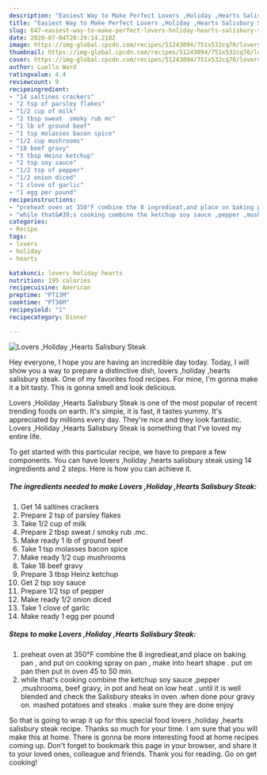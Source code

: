 ```yaml
---
description: "Easiest Way to Make Perfect Lovers ,Holiday ,Hearts Salisbury Steak"
title: "Easiest Way to Make Perfect Lovers ,Holiday ,Hearts Salisbury Steak"
slug: 647-easiest-way-to-make-perfect-lovers-holiday-hearts-salisbury-steak
date: 2020-07-04T20:29:14.218Z
image: https://img-global.cpcdn.com/recipes/51243094/751x532cq70/lovers-holiday-hearts-salisbury-steak-recipe-main-photo.jpg
thumbnail: https://img-global.cpcdn.com/recipes/51243094/751x532cq70/lovers-holiday-hearts-salisbury-steak-recipe-main-photo.jpg
cover: https://img-global.cpcdn.com/recipes/51243094/751x532cq70/lovers-holiday-hearts-salisbury-steak-recipe-main-photo.jpg
author: Luella Ward
ratingvalue: 4.4
reviewcount: 9
recipeingredient:
- "14 saltines crackers"
- "2 tsp of parsley flakes"
- "1/2 cup of milk"
- "2 tbsp sweat  smoky rub mc"
- "1 lb of ground beef"
- "1 tsp molasses bacon spice"
- "1/2 cup mushrooms"
- "18 beef gravy"
- "3 tbsp Heinz ketchup"
- "2 tsp soy sauce"
- "1/2 tsp of pepper"
- "1/2 onion diced"
- "1 clove of garlic"
- "1 egg per pound"
recipeinstructions:
- "preheat oven at 350°F combine the 8 ingredieat,and place on baking pan , and put on cooking spray on pan , make into heart shape . put on pan then put in oven  45 to 50 min."
- "while that&#39;s cooking combine the ketchup soy sauce ,pepper ,mushrooms,  beef gravy, in pot and heat on low heat . until it is well blended and check the Salisbury steaks in oven .when done pour gravy on. mashed potatoes and steaks . make sure they are done enjoy"
categories:
- Recipe
tags:
- lovers
- holiday
- hearts

katakunci: lovers holiday hearts 
nutrition: 195 calories
recipecuisine: American
preptime: "PT13M"
cooktime: "PT36M"
recipeyield: "1"
recipecategory: Dinner

---
```



![Lovers ,Holiday ,Hearts Salisbury Steak](https://img-global.cpcdn.com/recipes/51243094/751x532cq70/lovers-holiday-hearts-salisbury-steak-recipe-main-photo.jpg)

Hey everyone, I hope you are having an incredible day today. Today, I will show you a way to prepare a distinctive dish, lovers ,holiday ,hearts salisbury steak. One of my favorites food recipes. For mine, I'm gonna make it a bit tasty. This is gonna smell and look delicious.

Lovers ,Holiday ,Hearts Salisbury Steak is one of the most popular of recent trending foods on earth. It's simple, it is fast, it tastes yummy. It's appreciated by millions every day. They're nice and they look fantastic. Lovers ,Holiday ,Hearts Salisbury Steak is something that I've loved my entire life.




To get started with this particular recipe, we have to prepare a few components. You can have lovers ,holiday ,hearts salisbury steak using 14 ingredients and 2 steps. Here is how you can achieve it.

<!--inarticleads1-->

##### The ingredients needed to make Lovers ,Holiday ,Hearts Salisbury Steak:

1. Get 14 saltines crackers
1. Prepare 2 tsp of parsley flakes
1. Take 1/2 cup of milk
1. Prepare 2 tbsp sweat / smoky rub .mc.
1. Make ready 1 lb of ground beef
1. Take 1 tsp molasses bacon spice
1. Make ready 1/2 cup mushrooms
1. Take 18 beef gravy
1. Prepare 3 tbsp Heinz ketchup
1. Get 2 tsp soy sauce
1. Prepare 1/2 tsp of pepper
1. Make ready 1/2 onion diced
1. Take 1 clove of garlic
1. Make ready 1 egg per pound




<!--inarticleads2-->

##### Steps to make Lovers ,Holiday ,Hearts Salisbury Steak:

1. preheat oven at 350°F combine the 8 ingredieat,and place on baking pan , and put on cooking spray on pan , make into heart shape . put on pan then put in oven  45 to 50 min.
1. while that&#39;s cooking combine the ketchup soy sauce ,pepper ,mushrooms,  beef gravy, in pot and heat on low heat . until it is well blended and check the Salisbury steaks in oven .when done pour gravy on. mashed potatoes and steaks . make sure they are done enjoy




So that is going to wrap it up for this special food lovers ,holiday ,hearts salisbury steak recipe. Thanks so much for your time. I am sure that you will make this at home. There is gonna be more interesting food at home recipes coming up. Don't forget to bookmark this page in your browser, and share it to your loved ones, colleague and friends. Thank you for reading. Go on get cooking!
